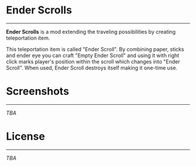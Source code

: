 # Ender Scrolls

---

**Ender Scrolls** is a mod extending the traveling possibilities by creating teleportation item.

This teleportation item is called "Ender Scroll".
By combining paper, sticks and ender eye you can craft "Empty Ender Scroll" and using it with right click marks player's position within the scroll which changes into "Ender Scroll".
When used, Ender Scroll destroys itself making it one-time use.

# Screenshots

---

_TBA_

# License

---

_TBA_
